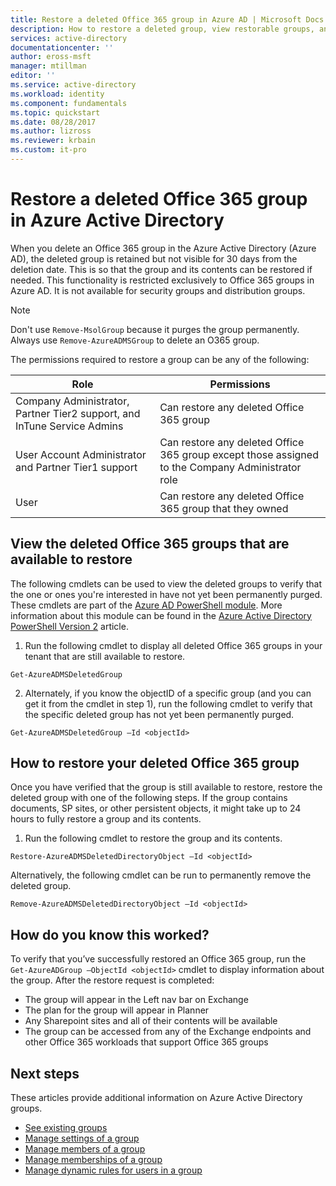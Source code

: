 ```yaml
---
title: Restore a deleted Office 365 group in Azure AD | Microsoft Docs
description: How to restore a deleted group, view restorable groups, and permamnently delete a group in Azure Active Directory
services: active-directory
documentationcenter: ''
author: eross-msft
manager: mtillman
editor: ''
ms.service: active-directory
ms.workload: identity
ms.component: fundamentals
ms.topic: quickstart
ms.date: 08/28/2017
ms.author: lizross 
ms.reviewer: krbain
ms.custom: it-pro
---
```


# Restore a deleted Office 365 group in Azure Active Directory

When you delete an Office 365 group in the Azure Active Directory (Azure AD), the deleted group is retained but not visible for 30 days from the deletion date. This is so that the group and its contents can be restored if needed. This functionality is restricted exclusively to Office 365 groups in Azure AD. It is not available for security groups and distribution groups.

> [!NOTE] 
> Don't use `Remove-MsolGroup` because it purges the group permanently. Always use `Remove-AzureADMSGroup` to delete an O365 group. 

The permissions required to restore a group can be any of the following:

Role | Permissions 
--------- | ---------
Company Administrator, Partner Tier2 support, and InTune Service Admins | Can restore any deleted Office 365 group 
User Account Administrator and Partner Tier1 support | Can restore any deleted Office 365 group except those assigned to the Company Administrator role 
User | Can restore any deleted Office 365 group that they owned 


## View the deleted Office 365 groups that are available to restore
The following cmdlets can be used to view the deleted groups to verify that the one or ones you're interested in have not yet been permanently purged. These cmdlets are part of the [Azure AD PowerShell module](https://www.powershellgallery.com/packages/AzureAD/). More information about this module can be found in the [Azure Active Directory PowerShell Version 2](/powershell/azure/install-adv2?view=azureadps-2.0) article.

1.	Run the following cmdlet to display all deleted Office 365 groups in your tenant that are still available to restore.
 ```
 Get-AzureADMSDeletedGroup
 ```

2.	Alternately, if you know the objectID of a specific group (and you can get it from the cmdlet in step 1), run the following cmdlet to verify that the specific deleted group has not yet been permanently purged.
 ```
 Get-AzureADMSDeletedGroup –Id <objectId>
 ```



## How to restore your deleted Office 365 group
Once you have verified that the group is still available to restore, restore the deleted group with one of the following steps. If the group contains documents, SP sites, or other persistent objects, it might take up to 24 hours to fully restore a group and its contents.

1.	Run the following cmdlet to restore the group and its contents.
 
 ```
 Restore-AzureADMSDeletedDirectoryObject –Id <objectId>
 ``` 

Alternatively, the following cmdlet can be run to permanently remove the deleted group.
 ```
 Remove-AzureADMSDeletedDirectoryObject –Id <objectId>
 ```

## How do you know this worked?
To verify that you’ve successfully restored an Office 365 group, run the `Get-AzureADGroup –ObjectId <objectId>` cmdlet to display information about the group. After the restore request is completed:
- The group will appear in the Left nav bar on Exchange
- The plan for the group will appear in Planner
- Any Sharepoint sites and all of their contents will be available
- The group can be accessed from any of the Exchange endpoints and other Office 365 workloads that support Office 365 groups


## Next steps
These articles provide additional information on Azure Active Directory groups.

* [See existing groups](active-directory-groups-view-azure-portal.md)
* [Manage settings of a group](active-directory-groups-settings-azure-portal.md)
* [Manage members of a group](active-directory-groups-members-azure-portal.md)
* [Manage memberships of a group](active-directory-groups-membership-azure-portal.md)
* [Manage dynamic rules for users in a group](../users-groups-roles/groups-dynamic-membership.md)
